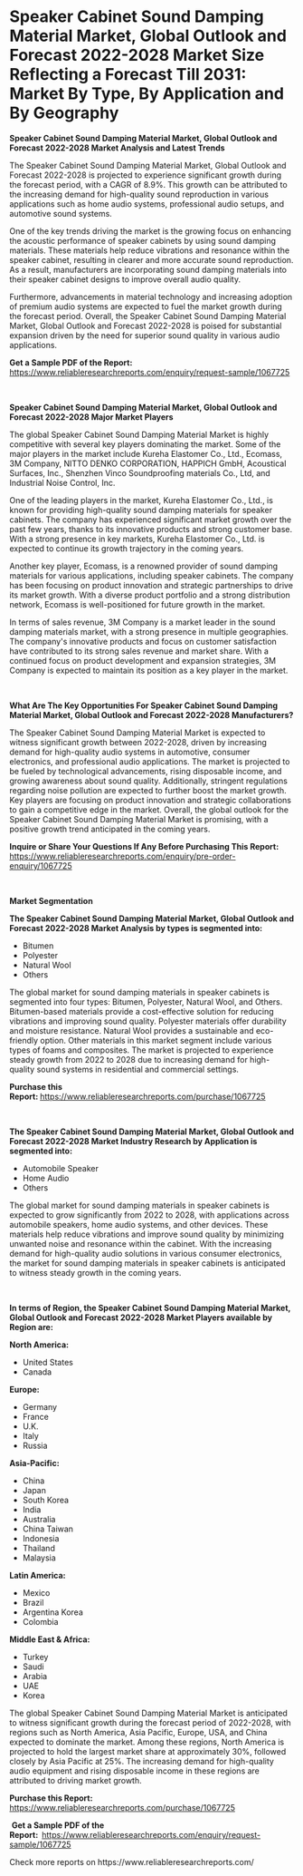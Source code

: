 <p><h1>Speaker Cabinet Sound Damping Material Market, Global Outlook and Forecast 2022-2028 Market Size Reflecting a Forecast Till 2031: Market By Type, By Application and By Geography</h1></p><p><strong>Speaker Cabinet Sound Damping Material Market, Global Outlook and Forecast 2022-2028 Market Analysis and Latest Trends</strong></p>
<p><p>The Speaker Cabinet Sound Damping Material Market, Global Outlook and Forecast 2022-2028 is projected to experience significant growth during the forecast period, with a CAGR of 8.9%. This growth can be attributed to the increasing demand for high-quality sound reproduction in various applications such as home audio systems, professional audio setups, and automotive sound systems. </p><p>One of the key trends driving the market is the growing focus on enhancing the acoustic performance of speaker cabinets by using sound damping materials. These materials help reduce vibrations and resonance within the speaker cabinet, resulting in clearer and more accurate sound reproduction. As a result, manufacturers are incorporating sound damping materials into their speaker cabinet designs to improve overall audio quality.</p><p>Furthermore, advancements in material technology and increasing adoption of premium audio systems are expected to fuel the market growth during the forecast period. Overall, the Speaker Cabinet Sound Damping Material Market, Global Outlook and Forecast 2022-2028 is poised for substantial expansion driven by the need for superior sound quality in various audio applications.</p></p>
<p><strong>Get a Sample PDF of the Report:&nbsp;</strong> <a href="https://www.reliableresearchreports.com/enquiry/request-sample/1067725">https://www.reliableresearchreports.com/enquiry/request-sample/1067725</a></p>
<p>&nbsp;</p>
<p><strong>Speaker Cabinet Sound Damping Material Market, Global Outlook and Forecast 2022-2028 Major Market Players</strong></p>
<p><p>The global Speaker Cabinet Sound Damping Material Market is highly competitive with several key players dominating the market. Some of the major players in the market include Kureha Elastomer Co., Ltd., Ecomass, 3M Company, NITTO DENKO CORPORATION, HAPPICH GmbH, Acoustical Surfaces, Inc., Shenzhen Vinco Soundproofing materials Co., Ltd, and Industrial Noise Control, Inc.</p><p>One of the leading players in the market, Kureha Elastomer Co., Ltd., is known for providing high-quality sound damping materials for speaker cabinets. The company has experienced significant market growth over the past few years, thanks to its innovative products and strong customer base. With a strong presence in key markets, Kureha Elastomer Co., Ltd. is expected to continue its growth trajectory in the coming years.</p><p>Another key player, Ecomass, is a renowned provider of sound damping materials for various applications, including speaker cabinets. The company has been focusing on product innovation and strategic partnerships to drive its market growth. With a diverse product portfolio and a strong distribution network, Ecomass is well-positioned for future growth in the market.</p><p>In terms of sales revenue, 3M Company is a market leader in the sound damping materials market, with a strong presence in multiple geographies. The company's innovative products and focus on customer satisfaction have contributed to its strong sales revenue and market share. With a continued focus on product development and expansion strategies, 3M Company is expected to maintain its position as a key player in the market.</p></p>
<p>&nbsp;</p>
<p><strong>What Are The Key Opportunities For Speaker Cabinet Sound Damping Material Market, Global Outlook and Forecast 2022-2028 Manufacturers?</strong></p>
<p><p>The Speaker Cabinet Sound Damping Material Market is expected to witness significant growth between 2022-2028, driven by increasing demand for high-quality audio systems in automotive, consumer electronics, and professional audio applications. The market is projected to be fueled by technological advancements, rising disposable income, and growing awareness about sound quality. Additionally, stringent regulations regarding noise pollution are expected to further boost the market growth. Key players are focusing on product innovation and strategic collaborations to gain a competitive edge in the market. Overall, the global outlook for the Speaker Cabinet Sound Damping Material Market is promising, with a positive growth trend anticipated in the coming years.</p></p>
<p><strong>Inquire or Share Your Questions If Any Before Purchasing This Report:</strong> <a href="https://www.reliableresearchreports.com/enquiry/pre-order-enquiry/1067725">https://www.reliableresearchreports.com/enquiry/pre-order-enquiry/1067725</a></p>
<p>&nbsp;</p>
<p><strong>Market Segmentation</strong></p>
<p><strong>The Speaker Cabinet Sound Damping Material Market, Global Outlook and Forecast 2022-2028 Market Analysis by types is segmented into:</strong></p>
<p><ul><li>Bitumen</li><li>Polyester</li><li>Natural Wool</li><li>Others</li></ul></p>
<p><p>The global market for sound damping materials in speaker cabinets is segmented into four types: Bitumen, Polyester, Natural Wool, and Others. Bitumen-based materials provide a cost-effective solution for reducing vibrations and improving sound quality. Polyester materials offer durability and moisture resistance. Natural Wool provides a sustainable and eco-friendly option. Other materials in this market segment include various types of foams and composites. The market is projected to experience steady growth from 2022 to 2028 due to increasing demand for high-quality sound systems in residential and commercial settings.</p></p>
<p><strong>Purchase this Report:&nbsp;</strong><a href="https://www.reliableresearchreports.com/purchase/1067725">https://www.reliableresearchreports.com/purchase/1067725</a></p>
<p>&nbsp;</p>
<p><strong>The Speaker Cabinet Sound Damping Material Market, Global Outlook and Forecast 2022-2028 Market Industry Research by Application is segmented into:</strong></p>
<p><ul><li>Automobile Speaker</li><li>Home Audio</li><li>Others</li></ul></p>
<p><p>The global market for sound damping materials in speaker cabinets is expected to grow significantly from 2022 to 2028, with applications across automobile speakers, home audio systems, and other devices. These materials help reduce vibrations and improve sound quality by minimizing unwanted noise and resonance within the cabinet. With the increasing demand for high-quality audio solutions in various consumer electronics, the market for sound damping materials in speaker cabinets is anticipated to witness steady growth in the coming years.</p></p>
<p>&nbsp;</p>
<p><strong>In terms of Region, the Speaker Cabinet Sound Damping Material Market, Global Outlook and Forecast 2022-2028 Market Players available by Region are:</strong></p>
<p>
    <p> <strong> North America: </strong>
        <ul>
            <li>United States</li>
            <li>Canada</li>
        </ul>
        </p> 
    <p> <strong> Europe: </strong>
        <ul>
            <li>Germany</li>
            <li>France</li>
            <li>U.K.</li>
            <li>Italy</li>
            <li>Russia</li>
        </ul>
        </p> 
    <p> <strong> Asia-Pacific: </strong>
        <ul>
            <li>China</li>
            <li>Japan</li>
            <li>South Korea</li>
            <li>India</li>
            <li>Australia</li>
            <li>China Taiwan</li>
            <li>Indonesia</li>
            <li>Thailand</li>
            <li>Malaysia</li>
        </ul>
        </p> 
    <p> <strong> Latin America: </strong>
        <ul>
            <li>Mexico</li>
            <li>Brazil</li>
            <li>Argentina Korea</li>
            <li>Colombia</li>
        </ul>
        </p> 
    <p> <strong> Middle East & Africa: </strong>
        <ul>
            <li>Turkey</li>
            <li>Saudi</li>
            <li>Arabia</li>
            <li>UAE</li>
            <li>Korea</li>
        </ul>
    </p>
    </p>
<p><p>The global Speaker Cabinet Sound Damping Material Market is anticipated to witness significant growth during the forecast period of 2022-2028, with regions such as North America, Asia Pacific, Europe, USA, and China expected to dominate the market. Among these regions, North America is projected to hold the largest market share at approximately 30%, followed closely by Asia Pacific at 25%. The increasing demand for high-quality audio equipment and rising disposable income in these regions are attributed to driving market growth.</p></p>
<p><strong>Purchase this Report: </strong><a href="https://www.reliableresearchreports.com/purchase/1067725">https://www.reliableresearchreports.com/purchase/1067725</a></p>
<p>&nbsp;<strong>Get a Sample PDF of the Report:&nbsp;&nbsp;</strong><a href="https://www.reliableresearchreports.com/enquiry/request-sample/1067725">https://www.reliableresearchreports.com/enquiry/request-sample/1067725</a></p>
<p><strong></strong></p>
<p>Check more reports on https://www.reliableresearchreports.com/</p>